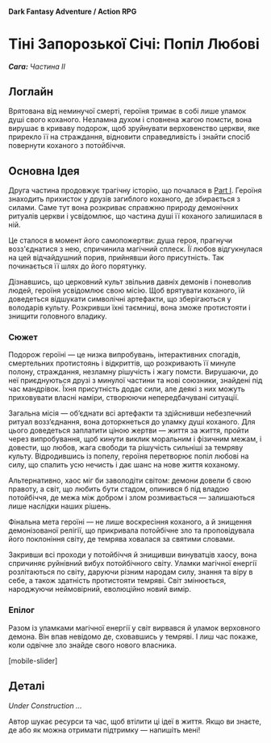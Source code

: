 #### Dark Fantasy Adventure / Action RPG

# Тіні Запорозької Січі: Попіл Любові

***Сага:** Частина ІI*

## Логлайн

Врятована від неминучої смерті, героїня тримає в собі лише уламок душі свого коханого. Незламна духом і сповнена жагою помсти, вона вирушає в криваву подорож, щоб зруйнувати верховенство церкви, яке прирекло її на страждання, відновити справедливість і знайти спосіб повернути коханого з потойбіччя.

## Основна Ідея

Друга частина продовжує трагічну історію, що почалася в [Part I](/sich-saga-1). Героїня знаходить прихисток у друзів загиблого коханого, де збирається з силами. Саме тут вона розкриває справжню природу демонічних ритуалів церкви і усвідомлює, що частина душі її коханого залишилася в ній.

Це сталося в момент його самопожертви: душа героя, прагнучи возз'єднатися з нею, спричинила магічний сплеск. Її любов відгукнулася на цей відчайдушний порив, прийнявши його присутність. Так починається її шлях до його порятунку.

Дізнавшись, що церковний культ звільнив давніх демонів і поневолив людей, героїня усвідомлює свою місію. Щоб врятувати коханого, їй доведеться відшукати символічні артефакти, що зберігаються у володарів культу. Розкривши їхні таємниці, вона зможе протистояти і знищити головного владику.

### Сюжет

Подорож героїні — це низка випробувань, інтерактивних спогадів, смертельних протистоянь і відкриттів, що розкривають її минуле полону, страждання, незламну рішучість і жагу помсти. Вирушаючи, до неї приєднуються друзі з минулої частини та нові союзники, знайдені під час мандрівок. Їхня присутність додає сили, але деякі з них можуть приховувати власні наміри, створюючи непередбачувані ситуації.

Загальна місія — об’єднати всі артефакти та здійснивши небезпечний ритуал возз’єднання, вона доторкнеться до уламку душі коханого. Для цього доведеться заплатити ціною жертви — життя за життя, пройти через випробування, щоб кинути виклик моральним і фізичним межам, і довести, що любов, жага свободи та рішучість сильніші за темряву культу. Відродившись із попелу, героїня перетворює попіл любові на силу, що спалить усю нечисть і дає шанс на нове життя коханому.

Альтернативно, хаос міг би заволодіти світом: демони довели б свою правоту, а світ, що любить бути стадом, опинився б під владою потойбіччя, де межа між добром і злом розмивається — залишаються лише наслідки наших рішень.

Фінальна мета героїні — не лише воскресіння коханого, а й знищення демонізованої релігії, що прикривала потойбічне зло та проповідувала його поклоніння світу, де темрява ховалася за святими словами.

Закривши всі проходи у потойбіччя й знищивши винуватців хаосу, вона спричиняє руйнівний вибух потойбічного світу. Уламки магічної енергії розлітаються по світу, даруючи різним народам силу, знання та віру в себе, а також здатність протистояти темряві. Світ змінюється, народжуючи неймовірний, еволюційно новий вимір.

### Епілог

Разом із уламками магічної енергії у світ вирвався й уламок верховного демона. Він впав невідомо де, сховавшись у темряві. І лиш час покаже, коли одвічне зло знайде свого нового власника.

[mobile-slider]

## Деталі

*Under Construction ...*

Автор шукає ресурси та час, щоб втілити ці ідеї в життя. Якщо ви знаєте, де або як можна отримати підтримку — напишіть мені!